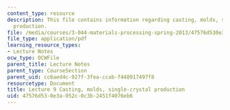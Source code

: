 ```yaml
---
content_type: resource
description: This file contains information regarding casting, molds, single-crystal
  production.
file: /media/courses/3-044-materials-processing-spring-2013/47576d530e3a052c0c3b2451f4076eb6_MIT3_044S13_Lec09.pdf
file_type: application/pdf
learning_resource_types:
- Lecture Notes
ocw_type: OCWFile
parent_title: Lecture Notes
parent_type: CourseSection
parent_uid: cc6aed4c-927f-3fea-ccab-f448917497f8
resourcetype: Document
title: Lecture 9 Casting, molds, single-crystal production
uid: 47576d53-0e3a-052c-0c3b-2451f4076eb6
---
```

